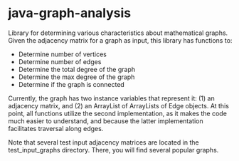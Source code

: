 # java-graph-analysis
Library for determining various characteristics about mathematical graphs.
Given the adjacency matrix for a graph as input, this library has functions to:

* Determine number of vertices
* Determine number of edges
* Determine the total degree of the graph
* Determine the max degree of the graph
* Determine if the graph is connected

Currently, the graph has two instance variables that represent it: (1) an
adjacency matrix, and (2) an ArrayList of ArrayLists of Edge objects. At this
point, all functions utilize the second implementation, as it makes the code
much easier to understand, and because the latter implementation facilitates
 traversal along edges.

Note that several test input adjacency matrices are located in the test_input_graphs
directory. There, you will find several popular graphs.
